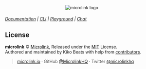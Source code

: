 <div align="center">
  <img src="https://cdn.microlink.io/banner/mql.png" alt="microlink logo">
</div>

###### [Documentation](https://microlink.io/mql) | [CLI](https://github.com/microlinkhq/cli) | [Playground](https://mql.microlink.io) | [Chat](https://microlink.io/chat)

## License

**microlink** © [Microlink](https://microlink.io), Released under the [MIT](https://github.com/microlinkhq/sdk/blob/master/LICENSE.md) License.<br>
Authored and maintained by Kiko Beats with help from [contributors](https://github.com/microlinkhq/sdk/contributors).

> [microlink.io](https://microlink.io) · GitHub [@MicrolinkHQ](https://github.com/microlinkhq) · Twitter [@microlinkhq](https://twitter.com/microlinkhq)
